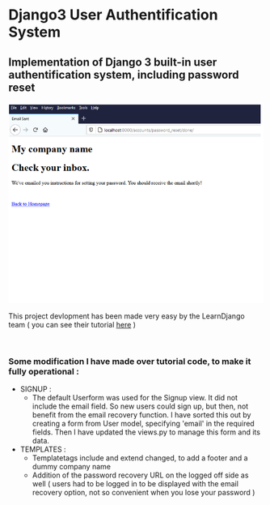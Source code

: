 # Django3 User Authentification System

## Implementation of Django 3 built-in user authentification system, including password reset


![Alt text](https://raw.githubusercontent.com/roldel/Django3-user-auth-system/main/django-auth.gif "a title")

This project devlopment has been made very easy by the LearnDjango team ( you can see their tutorial [here](https://learndjango.com/tutorials/django-password-reset-tutorial "LearnDjango tutorial") )

&nbsp;
&nbsp;
### Some modification I have made over tutorial code, to make it fully operational :
- SIGNUP : 
  - The default Userform was used for the Signup view. It did not include the email field. So new users could sign up, but then, not benefit from the email recovery function. I have sorted this out by creating a form from User model, specifying 'email' in the required fields. Then I have updated the views.py to manage this form and its data.  
- TEMPLATES : 
  - Templatetags include and extend changed, to add a footer and a dummy company name
  - Addition of the password recovery URL on the logged off side as well ( users had to be logged in to be displayed with the email recovery option, not so convenient when you lose your password ) 


